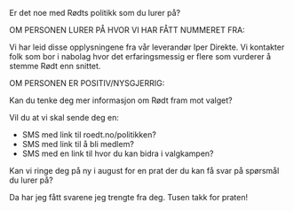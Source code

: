 Er det noe med Rødts politikk som du lurer på?

OM PERSONEN LURER PÅ HVOR VI HAR FÅTT NUMMERET FRA:

Vi har leid disse opplysningene fra vår leverandør Iper Direkte.
Vi kontakter folk som bor i nabolag hvor det erfaringsmessig er flere som vurderer å stemme Rødt enn snittet.

OM PERSONEN ER POSITIV/NYSGJERRIG:

Kan du tenke deg mer informasjon om Rødt fram mot valget?

Vil du at vi skal sende deg en:
- SMS med link til roedt.no/politikken?
- SMS med link til å bli medlem?
- SMS med en link til hvor du kan bidra i valgkampen?

Kan vi ringe deg på ny i august for en prat der du kan få svar på spørsmål du lurer på?

Da har jeg fått svarene jeg trengte fra deg. Tusen takk for praten!

